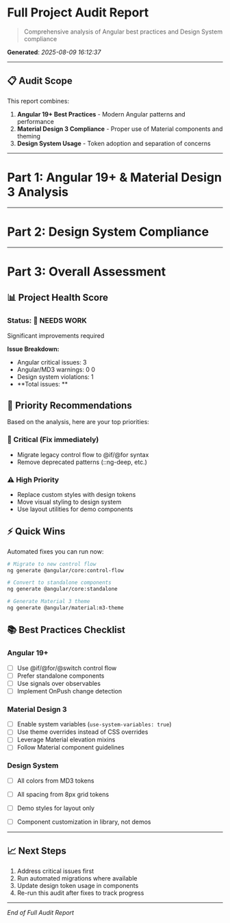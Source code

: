 # Full Project Audit Report

> Comprehensive analysis of Angular best practices and Design System compliance

**Generated**: 
*2025-08-09 16:12:37*

---

## 📋 Audit Scope

This report combines:
1. **Angular 19+ Best Practices** - Modern Angular patterns and performance
2. **Material Design 3 Compliance** - Proper use of Material components and theming
3. **Design System Usage** - Token adoption and separation of concerns

---


# Part 1: Angular 19+ & Material Design 3 Analysis


---

# Part 2: Design System Compliance


---

# Part 3: Overall Assessment

## 📊 Project Health Score

### Status: 🔴 NEEDS WORK

Significant improvements required

**Issue Breakdown:**
- Angular critical issues: 3
- Angular/MD3 warnings: 0
0
- Design system violations: 1
- **Total issues: **

## 🎯 Priority Recommendations

Based on the analysis, here are your top priorities:

### 🚨 Critical (Fix immediately)
- Migrate legacy control flow to @if/@for syntax
- Remove deprecated patterns (::ng-deep, etc.)

### ⚠️ High Priority
- Replace custom styles with design tokens
- Move visual styling to design system
- Use layout utilities for demo components

## ⚡ Quick Wins

Automated fixes you can run now:
```bash
# Migrate to new control flow
ng generate @angular/core:control-flow

# Convert to standalone components
ng generate @angular/core:standalone

# Generate Material 3 theme
ng generate @angular/material:m3-theme
```

## 📚 Best Practices Checklist

### Angular 19+
- [ ] Use @if/@for/@switch control flow
- [ ] Prefer standalone components
- [ ] Use signals over observables
- [ ] Implement OnPush change detection

### Material Design 3
- [ ] Enable system variables (`use-system-variables: true`)
- [ ] Use theme overrides instead of CSS overrides
- [ ] Leverage Material elevation mixins
- [ ] Follow Material component guidelines

### Design System
- [ ] All colors from MD3 tokens
- [ ] All spacing from 8px grid tokens
- [ ] Demo styles for layout only
- [ ] Component customization in library, not demos


---

## 📈 Next Steps

1. Address critical issues first
2. Run automated migrations where available
3. Update design token usage in components
4. Re-run this audit after fixes to track progress

---
*End of Full Audit Report*
